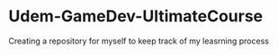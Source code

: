 # Udem-GameDev-UltimateCourse
 Creating a repository for myself to keep track of my leasrning process

